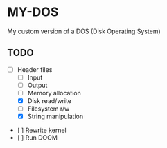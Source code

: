 # MY-DOS

My custom version of a DOS (Disk Operating System)

## TODO
- [ ] Header files
    - [ ] Input
    - [ ] Output
    - [ ] Memory allocation
    - [x] Disk read/write
    - [ ] Filesystem r/w
    - [x] String manipulation
- [ ] Rewrite kernel
- [ ] Run DOOM

